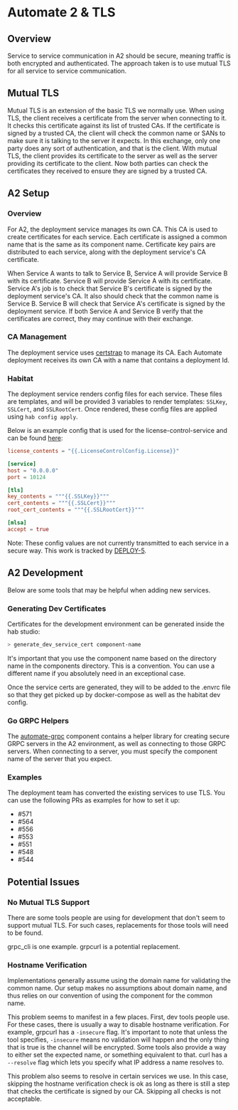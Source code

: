 # Automate 2 & TLS

## Overview
Service to service communication in A2 should be secure, meaning traffic is both encrypted and authenticated. The approach taken is to use mutual TLS for all service to service communication.

## Mutual TLS
Mutual TLS is an extension of the basic TLS we normally use. When using TLS, the client receives a certificate from the server when connecting to it. It checks this certificate against its list of trusted CAs. If the certificate is signed by a trusted CA, the client will check the common name or SANs to make sure it is talking to the server it expects. In this exchange, only one party does any sort of authentication, and that is the client. With mutual TLS, the client provides its certificate to the server as well as the server providing its certificate to the client. Now both parties can check the certificates they received to ensure they are signed by a trusted CA.

## A2 Setup

### Overview
For A2, the deployment service manages its own CA. This CA is used to create certificates for each service. Each certificate is assigned a common name that is the same as its component name. Certificate key pairs are distributed to each service, along with the deployment service's CA certificate.

When Service A wants to talk to Service B, Service A will provide Service B with its certificate. Service B will provide Service A with its certificate. Service A's job is to check that Service B's certificate is signed by the deployment service's CA. It also should check that the common name is Service B. Service B will check that Service A's certificate is signed by the deployment service. If both Service A and Service B verify that the certificates are correct, they may continue with their exchange.

### CA Management
The deployment service uses [certstrap][3] to manage its CA. Each Automate deployment receives its own CA with a name that contains a deployment Id.

### Habitat
The deployment service renders config files for each service. These files are templates, and will be provided 3 variables to render templates: `SSLKey`, `SSLCert`, and `SSLRootCert`. Once rendered, these config files are applied using `hab config apply`. 

Below is an example config that is used for the license-control-service and can be found [here][4]:

```toml
license_contents = "{{.LicenseControlConfig.License}}"

[service]
host = "0.0.0.0"
port = 10124

[tls]
key_contents = """{{.SSLKey}}"""
cert_contents = """{{.SSLCert}}"""
root_cert_contents = """{{.SSLRootCert}}"""

[mlsa]
accept = true
```

Note: These config values are not currently transmitted to each service in a secure way. This work is tracked by [DEPLOY-5][1].

## A2 Development
Below are some tools that may be helpful when adding new services.

### Generating Dev Certificates
Certificates for the development environment can be generated inside the hab studio:

```bash
> generate_dev_service_cert component-name
```

It's important that you use the component name based on the directory name in the components directory. This is a convention. You can use a different name if you absolutely need in an exceptional case.

Once the service certs are generated, they will to be added to the .envrc file so that they get picked up by docker-compose as well as the habitat dev config.

### Go GRPC Helpers
The [automate-grpc][2] component contains a helper library for creating secure GRPC servers in the A2 environment, as well as connecting to those GRPC servers. When connecting to a server, you must  specify the component name of the server that you expect.

### Examples
The deployment team has converted the existing services to use TLS. You can use the following PRs as examples for how to set it up:

- #571
- #564
- #556
- #553
- #551
- #548
- #544

## Potential Issues

### No Mutual TLS Support
There are some tools people are using for development that don't seem to support mutual TLS. For such cases, replacements for those tools will need to be found.

grpc_cli is one example. grpcurl is a potential replacement.

### Hostname Verification
Implementations generally assume using the domain name for validating the common name. Our setup makes no assumptions about domain name, and thus relies on our convention of using the component for the common name.

This problem seems to manifest in a few places. First, dev tools people use. For these cases, there is usually a way to disable hostname verification. For example, grpcurl has a `-insecure` flag. It's important to note that unless the tool specifies, `-insecure` means no validation will happen and the only thing that is true is the channel will be encrypted. Some tools also provide a way to either set the expected name, or something equivalent to that. curl has a `--resolve` flag which lets you specify what IP address a name resolves to.

This problem also seems to resolve in certain services we use. In this case, skipping the hostname verification check is ok as long as there is still a step that checks the certificate is signed by our CA. Skipping all checks is not acceptable.


[1]: https://chefio.atlassian.net/browse/DEPLOY-5
[2]: https://github.com/chef/automate/tree/master/components/automate-grpc
[3]: https://github.com/square/certstrap
[4]: https://github.com/chef/automate/blob/master/components/automate-deployment/data/config/license-control-service.toml
